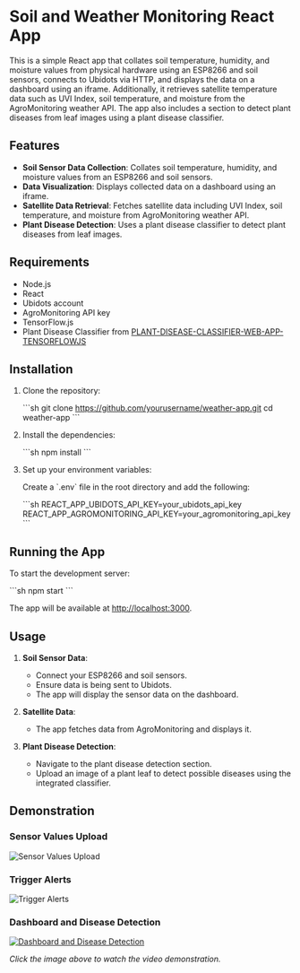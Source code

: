
# Soil and Weather Monitoring React App

This is a simple React app that collates soil temperature, humidity, and moisture values from physical hardware using an ESP8266 and soil sensors, connects to Ubidots via HTTP, and displays the data on a dashboard using an iframe. Additionally, it retrieves satellite temperature data such as UVI Index, soil temperature, and moisture from the AgroMonitoring weather API. The app also includes a section to detect plant diseases from leaf images using a plant disease classifier.

## Features

- **Soil Sensor Data Collection**: Collates soil temperature, humidity, and moisture values from an ESP8266 and soil sensors.
- **Data Visualization**: Displays collected data on a dashboard using an iframe.
- **Satellite Data Retrieval**: Fetches satellite data including UVI Index, soil temperature, and moisture from AgroMonitoring weather API.
- **Plant Disease Detection**: Uses a plant disease classifier to detect plant diseases from leaf images.

## Requirements

- Node.js
- React
- Ubidots account
- AgroMonitoring API key
- TensorFlow.js
- Plant Disease Classifier from [PLANT-DISEASE-CLASSIFIER-WEB-APP-TENSORFLOWJS](https://github.com/rexsimiloluwah/PLANT-DISEASE-CLASSIFIER-WEB-APP-TENSORFLOWJS)

## Installation

1. Clone the repository:

    \`\`\`sh
    git clone https://github.com/yourusername/weather-app.git
    cd weather-app
    \`\`\`

2. Install the dependencies:

    \`\`\`sh
    npm install
    \`\`\`

3. Set up your environment variables:

    Create a \`.env\` file in the root directory and add the following:

    \`\`\`sh
    REACT_APP_UBIDOTS_API_KEY=your_ubidots_api_key
    REACT_APP_AGROMONITORING_API_KEY=your_agromonitoring_api_key
    \`\`\`

## Running the App

To start the development server:

\`\`\`sh
npm start
\`\`\`

The app will be available at [http://localhost:3000](http://localhost:3000).

## Usage

1. **Soil Sensor Data**:
   - Connect your ESP8266 and soil sensors.
   - Ensure data is being sent to Ubidots.
   - The app will display the sensor data on the dashboard.

2. **Satellite Data**:
   - The app fetches data from AgroMonitoring and displays it.

3. **Plant Disease Detection**:
   - Navigate to the plant disease detection section.
   - Upload an image of a plant leaf to detect possible diseases using the integrated classifier.

## Demonstration

### Sensor Values Upload

![Sensor Values Upload](path/to/your/sensor-values-upload-image.jpg)

### Trigger Alerts

![Trigger Alerts](path/to/your/trigger-alerts-image.jpg)

### Dashboard and Disease Detection

[![Dashboard and Disease Detection](path/to/your/dashboard-image.jpg)](path/to/your/video.mp4)

*Click the image above to watch the video demonstration.*

